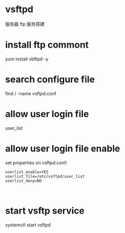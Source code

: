 # vsftpd
  服务器 ftp 服务搭建
  
# install ftp commont
 yum install vbftpd -y

# search configure file
  find / -name vsftpd.conf

# allow user login file
  user_list

# allow user login file enable
  set properties on vsftpd.conf:

    userlist_enable=YES
    userlist_file=/etc/vsftpd/user_list
    userlist_deny=NO
  
# start vsftp service
  systemctl start vsftpd


